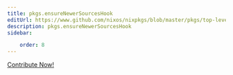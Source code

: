 ```yaml
---
title: pkgs.ensureNewerSourcesHook
editUrl: https://www.github.com/nixos/nixpkgs/blob/master/pkgs/top-level/all-packages.nix#L213C28
description: pkgs.ensureNewerSourcesHook
sidebar:

    order: 8
---
```


<a href="https://www.github.com/nixos/nixpkgs/blob/master/pkgs/top-level/all-packages.nix#L213C28">Contribute Now!</a>



